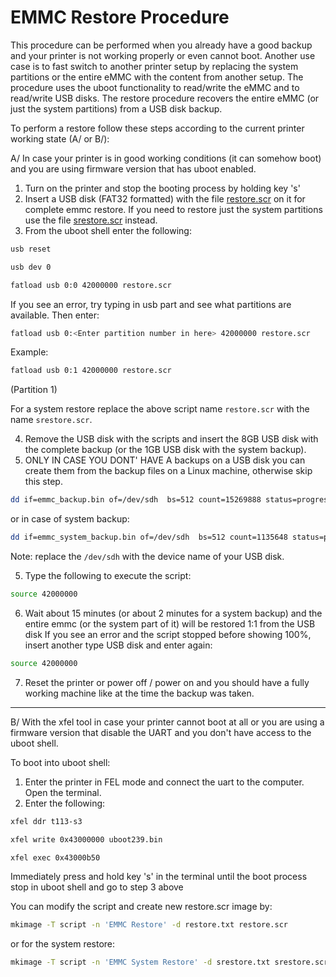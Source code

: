 # EMMC Restore Procedure

This procedure can be performed when you already have a good backup and your printer is not working properly or even cannot boot. Another use case is to fast switch to another printer setup by replacing the system partitions or the entire eMMC with the content from another setup. The procedure uses the uboot functionality to read/write the eMMC and to read/write USB disks. The restore procedure recovers the entire eMMC (or just the system partitions) from a USB disk backup.

To perform a restore follow these steps according to the current printer working state (A/ or B/):

A/ In case your printer is in good working conditions (it can somehow boot) and you are using firmware version that has uboot enabled.

1. Turn on the printer and stop the booting process by holding key 's'
2. Insert a USB disk (FAT32 formatted) with the file [restore.scr](../extra-stuff/emmc/restore.scr) on it for complete emmc restore. If you need to restore just the system partitions use the file [srestore.scr](../extra-stuff/emmc/srestore.scr) instead.
3. From the uboot shell enter the following:

```sh
usb reset
```

```sh
usb dev 0
```

```sh
fatload usb 0:0 42000000 restore.scr
```

If you see an error, try typing in usb part and see what partitions are available. Then enter:

```sh
fatload usb 0:<Enter partition number in here> 42000000 restore.scr
```

Example:

```sh
fatload usb 0:1 42000000 restore.scr
```

(Partition 1)

For a system restore replace the above script name `restore.scr` with the name `srestore.scr`.

4. Remove the USB disk with the scripts and insert the 8GB USB disk with the complete backup (or the 1GB USB disk with the system backup).
5. ONLY IN CASE YOU DONT' HAVE A backups on a USB disk you can create them from the backup files on a Linux machine, otherwise skip this step.

```sh
dd if=emmc_backup.bin of=/dev/sdh  bs=512 count=15269888 status=progress
```

or in case of system backup:

```sh
dd if=emmc_system_backup.bin of=/dev/sdh  bs=512 count=1135648 status=progress
```

Note: replace the `/dev/sdh` with the device name of your USB disk.


5. Type the following to execute the script:

```sh
source 42000000
```

6. Wait about 15 minutes (or about 2 minutes for a system backup) and the entire emmc (or the system part of it) will be restored 1:1 from the USB disk
   If you see an error and the script stopped before showing 100%, insert another type USB disk and enter again:

```sh
source 42000000
```

7. Reset the printer or power off / power on and you should have a fully working machine like at the time the backup was taken.

---

B/ With the xfel tool in case your printer cannot boot at all or you are using a firmware version that disable the UART and you don't have access to the uboot shell.

To boot into uboot shell:

1. Enter the printer in FEL mode and connect the uart to the computer. Open the terminal.
2. Enter the following:

```sh
xfel ddr t113-s3
```

```sh
xfel write 0x43000000 uboot239.bin
```

```sh
xfel exec 0x43000b50
```

Immediately press and hold key 's' in the terminal until the boot process stop in uboot shell and go to step 3 above

You can modify the script and create new restore.scr image by:

```sh
mkimage -T script -n 'EMMC Restore' -d restore.txt restore.scr
```

or for the system restore:

```sh
mkimage -T script -n 'EMMC System Restore' -d srestore.txt srestore.scr
```

